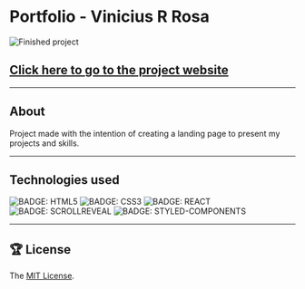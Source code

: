 # Portfolio - Vinicius R Rosa

<!-- TODO: INSERIR IMAGEM -->
![Finished project](assets/imgs/projects/portfolio-1.png)

<!-- TODO: INSERIR LINK -->
## [Click here to go to the project website](https://)

---

## About

Project made with the intention of creating a landing page to present my projects and skills.

---

## Technologies used

![BADGE: HTML5](https://img.shields.io/badge/HTML5-E34F26?style=for-the-badge&logo=html5&logoColor=white)
![BADGE: CSS3](https://img.shields.io/badge/CSS3-1572B6?style=for-the-badge&logo=css3&logoColor=white)
![BADGE: REACT](https://img.shields.io/badge/REACT-61DAFB?style=for-the-badge&logo=react&logoColor=white)
![BADGE: SCROLLREVEAL](https://img.shields.io/badge/SCROLLREVEAL-8A2BE2?style=for-the-badge&logo=scrollreveal&logoColor=white)
![BADGE: STYLED-COMPONENTS](https://img.shields.io/badge/STYLED-COMPONENTS-DB7093?style=for-the-badge&logo=styled-components&logoColor=white)

---

## 🏆 License

The [MIT License](./LICENSE).
